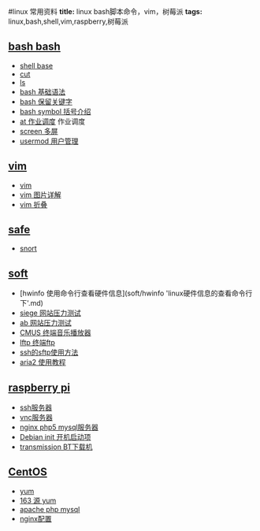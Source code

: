 #linux 常用资料
**title:** linux bash脚本命令，vim，树莓派
**tags:** linux,bash,shell,vim,raspberry,树莓派

## [bash bash](bash.md)
* [shell base](bash/shell-base.md)
* [cut](bash/cut.md)
* [ls](bash/ls.md)
* [bash 基础语法](bash/bash-base.md)
* [bash 保留关键字](bash/bash-spec.md)
* [bash symbol 括号介绍](bash/bash-symbol.md)
* [at 作业调度](bash/at.md) 作业调度
* [screen 多屏](bash/screen.md)
* [usermod 用户管理](bash/usermod.md)

## [vim](vim.md)
* [vim](vim/vim.md)
* [vim 图片详解](vim/vim-sheet.md)
* [vim 折叠](vim/vim-floding.md)

## [safe](safe.md)
* [snort ](safe/snort.md)

## [soft](soft.md)
* [hwinfo 使用命令行查看硬件信息](soft/hwinfo 'linux硬件信息的查看命令行下'.md)
* [siege 网站压力测试](soft/siege.md)
* [ab 网站压力测试](soft/ab.md)
* [CMUS 终端音乐播放器](soft/cmus.md)
* [lftp 终端ftp](soft/lftp.md)
* [ssh的sftp使用方法](soft/sftp.md)
* [aria2 使用教程](soft/aria2.md)

## [raspberry pi](raspberrypi.md)
* [ssh服务器](raspberrypi/ssh-server.md)
* [vnc服务器](raspberrypi/vnc-server.md)
* [nginx php5 mysql服务器](raspberrypi/nginx-php-mysql.md)
* [Debian init 开机启动项](raspberrypi/update-rc.d.md)
* [transmission BT下载机](raspberrypi/transmission.md)

## [CentOS](centos.md)
* [yum](centos/yum.md)
* [163 源 yum](centos/yum163.md)
* [apache php mysql](centos/apache-php-mysql.md)
* [nginx配置](centos/nginx.md)


